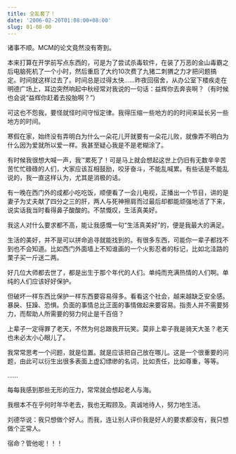 ```yaml
---
title: 全乱套了！
date: '2006-02-20T01:08:00+08:00'
slug: 01-08-00
---
```


诸事不顺。MCM的论文竟然没有寄到。


本来打算在开学前写点东西的，可是为了尝试杀毒软件，在装了万恶的金山毒霸之后电脑死机了一个小时，然后重启了大约10次费了九猪二刺猬之力才把问题搞定。时间就这样过去了。时间总是过得太快……昨夜回宿舍，从办公室下楼疾走在明德广场上，耳边突然响起中秋经常对我说的一句话：益辉你去奔丧啊？（有时候也会说“益辉你赶着去投胎啊？”）


可这也不怨我，要怪就怪时间守恒定律。我得压缩一些地方的的时间来延长另一些地方的时间。


寒假在家，始终没有弄明白为什么一朵花儿开就要有一朵花儿败，就像弄不明白为什么因为爱就所以爱一样。我甚至疑心我是不是老糊涂了。


有时候我很想大喊一声，我&#8482;累死了！可是马上就会想起这世上仍旧有无数辛辛苦苦忙忙碌碌的人们，大家应该互相鼓励，咬牙奋斗，不能乱喊累。有些话是不能乱说的，我一直这样认为，尤其是消极的话。


有一晚在西门外的成都小吃吃饭，顺便看了一会儿电视，正播出一个节目，讲的是妻子为丈夫献了四分之三的肝，两人与死神擦肩而过最后却都能顽强地活了下来，说实话我当时看得鼻子酸酸的。不禁慨叹，生活真美好。


我这人对什么要求都不高，能让我感慨一句“生活真美好”的，便是我最大的满足。


生活的美好，并不是可以拼命追寻就能找到的。有很多东西，可能你一辈子都找不到也不会知道。比如西门外面墙上不知谁画的一个火影忍者的标记，比如北洼路的栗子买一斤送二两。


好几位大师都去世了，都是出生于那个年代的人们。单纯而充满热情的人们啊。单纯的人们应该好好保护。


但破坏一样东西比保护一样东西要容易得多。看看这个社会，越来越缺乏安全感。暴戾、狂躁、恐惧。负面的事情总比正面的事情做起来要容易。指责人并不需要努力，而帮助人所需要的努力何止是千百倍？


上辈子一定得罪了老天，不然为何总跟我开玩笑。莫非上辈子我是骑天大圣？老天也未必太小心眼儿了。


我常常思考一个问题，就是位置。就是应该把自己放在哪儿。这是一个很重要的问题，由此可以衍生出很多表面上虚幻缥缈的名词，比如责任，比如尊重，等等。


……


每每我感到那些无形的压力，常常就会想起老人与海。


我根本不在乎何时年华老去，我也无暇顾及。真诚地待人，努力地生活。


刘德华说：我只想做个好人。而我，连让别人评价我是好人的要求都没有，我只想做个正常人。


宿命？管他呢！！！
